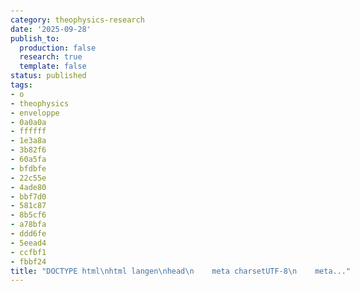 ```yaml
---
category: theophysics-research
date: '2025-09-28'
publish_to:
  production: false
  research: true
  template: false
status: published
tags:
- o
- theophysics
- enveloppe
- 0a0a0a
- ffffff
- 1e3a8a
- 3b82f6
- 60a5fa
- bfdbfe
- 22c55e
- 4ade80
- bbf7d0
- 581c87
- 8b5cf6
- a78bfa
- ddd6fe
- 5eead4
- ccfbf1
- fbbf24
title: "DOCTYPE html\nhtml langen\nhead\n    meta charsetUTF-8\n    meta..."
---
```

   
<!DOCTYPE html>   
<html lang="en">   
<head>   
    <meta charset="UTF-8">   
    <meta name="viewport" content="width=device-width, initial-scale=1.0">   
    <title>Theophysics Callout System</title>   
    <style>   
        body {   
            font-family: 'Georgia', serif;   
            background: `{_obsidian_pattern_tag_0a0a0a}`;   
            color: `{_obsidian_pattern_tag_ffffff}`;   
            padding: 20px;   
            line-height: 1.6;   
            max-width: 1000px;   
            margin: 0 auto;   
        }   
   
        /* ==================== FULL CALLOUT BLOCKS ==================== */   
           
        /* Blue Epistemological Callout */   
        .epistemological-callout {   
            background: linear-gradient(135deg, `{_obsidian_pattern_tag_1e3a8a}`, `{_obsidian_pattern_tag_3b82f6}`);   
            border: 2px solid `{_obsidian_pattern_tag_60a5fa}`;   
            border-radius: 12px;   
            padding: 20px;   
            margin: 25px 0;   
            position: relative;   
            box-shadow: 0 6px 20px rgba(96, 165, 250, 0.3);   
        }   
   
        .epistemological-callout::before {   
            content: '🧭';   
            font-size: 1.5em;   
            position: absolute;   
            top: 15px;   
            right: 20px;   
            opacity: 0.8;   
        }   
   
        .epistemological-callout h4 {   
            color: `{_obsidian_pattern_tag_bfdbfe}`;   
            margin-bottom: 15px;   
            font-size: 1.2em;   
            font-weight: bold;   
        }   
   
        .epistemological-callout .expandable-content {   
            background: rgba(30, 58, 138, 0.3);   
            border-radius: 8px;   
            padding: 15px;   
            margin-top: 10px;   
            border-left: 4px solid `{_obsidian_pattern_tag_60a5fa}`;   
        }   
   
        /* Green Living Word Callout */   
        .living-word-callout {   
            background: linear-gradient(135deg, #166534, `{_obsidian_pattern_tag_22c55e}`);   
            border: 2px solid `{_obsidian_pattern_tag_4ade80}`;   
            border-radius: 12px;   
            padding: 20px;   
            margin: 25px 0;   
            position: relative;   
            box-shadow: 0 6px 20px rgba(74, 222, 128, 0.3);   
        }   
   
        .living-word-callout::before {   
            content: '✨';   
            font-size: 1.5em;   
            position: absolute;   
            top: 15px;   
            right: 20px;   
            opacity: 0.8;   
        }   
   
        .living-word-callout h4 {   
            color: `{_obsidian_pattern_tag_bbf7d0}`;   
            margin-bottom: 15px;   
            font-size: 1.2em;   
            font-weight: bold;   
        }   
   
        .living-word-callout .profound-question {   
            background: rgba(22, 101, 52, 0.4);   
            border-radius: 8px;   
            padding: 15px;   
            margin-top: 10px;   
            border-left: 4px solid `{_obsidian_pattern_tag_4ade80}`;   
            font-style: italic;   
            font-size: 1.1em;   
        }   
   
        /* Purple Quantum Callout */   
        .quantum-callout {   
            background: linear-gradient(135deg, `{_obsidian_pattern_tag_581c87}`, `{_obsidian_pattern_tag_8b5cf6}`);   
            border: 2px solid `{_obsidian_pattern_tag_a78bfa}`;   
            border-radius: 12px;   
            padding: 20px;   
            margin: 25px 0;   
            position: relative;   
            box-shadow: 0 6px 20px rgba(167, 139, 250, 0.3);   
        }   
   
        .quantum-callout::before {   
            content: '⚛️';   
            font-size: 1.5em;   
            position: absolute;   
            top: 15px;   
            right: 20px;   
            opacity: 0.8;   
        }   
   
        .quantum-callout h4 {   
            color: `{_obsidian_pattern_tag_ddd6fe}`;   
            margin-bottom: 15px;   
            font-size: 1.2em;   
            font-weight: bold;   
        }   
   
        /* ==================== MINIMAL QUOTE BLOCKS ==================== */   
   
        /* Minimal Blue Quote */   
        .quote-epistemological {   
            background: rgba(30, 58, 138, 0.2);   
            border-left: 4px solid `{_obsidian_pattern_tag_60a5fa}`;   
            padding: 12px 16px;   
            margin: 15px 0;   
            border-radius: 0 8px 8px 0;   
            font-style: italic;   
            position: relative;   
            backdrop-filter: blur(5px);   
        }   
   
        .quote-epistemological::before {   
            content: '🧭';   
            font-size: 0.9em;   
            margin-right: 8px;   
            opacity: 0.7;   
        }   
   
        /* Minimal Green Quote */   
        .quote-living-word {   
            background: rgba(22, 101, 52, 0.2);   
            border-left: 4px solid `{_obsidian_pattern_tag_4ade80}`;   
            padding: 12px 16px;   
            margin: 15px 0;   
            border-radius: 0 8px 8px 0;   
            font-style: italic;   
            position: relative;   
            backdrop-filter: blur(5px);   
        }   
   
        .quote-living-word::before {   
            content: '✨';   
            font-size: 0.9em;   
            margin-right: 8px;   
            opacity: 0.7;   
        }   
   
        /* Minimal Purple Quote */   
        .quote-quantum {   
            background: rgba(88, 28, 135, 0.2);   
            border-left: 4px solid `{_obsidian_pattern_tag_a78bfa}`;   
            padding: 12px 16px;   
            margin: 15px 0;   
            border-radius: 0 8px 8px 0;   
            font-style: italic;   
            position: relative;   
            backdrop-filter: blur(5px);   
        }   
   
        .quote-quantum::before {   
            content: '⚛️';   
            font-size: 0.9em;   
            margin-right: 8px;   
            opacity: 0.7;   
        }   
   
        /* Minimal Teal Quote */   
        .quote-mathematical {   
            background: rgba(15, 118, 110, 0.2);   
            border-left: 4px solid `{_obsidian_pattern_tag_5eead4}`;   
            padding: 12px 16px;   
            margin: 15px 0;   
            border-radius: 0 8px 8px 0;   
            font-style: italic;   
            position: relative;   
            backdrop-filter: blur(5px);   
        }   
   
        .quote-mathematical::before {   
            content: '🧮';   
            font-size: 0.9em;   
            margin-right: 8px;   
            opacity: 0.7;   
        }   
   
        /* ==================== MICRO HIGHLIGHT BLOCKS ==================== */   
   
        .micro-insight {   
            display: inline-block;   
            background: rgba(255, 255, 255, 0.1);   
            border: 1px solid rgba(255, 255, 255, 0.3);   
            border-radius: 6px;   
            padding: 4px 8px;   
            margin: 2px;   
            font-size: 0.9em;   
            font-weight: 500;   
            backdrop-filter: blur(3px);   
            transition: all 0.2s ease;   
        }   
   
        .micro-insight:hover {   
            background: rgba(255, 255, 255, 0.2);   
            transform: translateY(-1px);   
        }   
   
        .micro-blue { border-color: `{_obsidian_pattern_tag_60a5fa}`; color: `{_obsidian_pattern_tag_bfdbfe}`; }   
        .micro-green { border-color: `{_obsidian_pattern_tag_4ade80}`; color: `{_obsidian_pattern_tag_bbf7d0}`; }   
        .micro-purple { border-color: `{_obsidian_pattern_tag_a78bfa}`; color: `{_obsidian_pattern_tag_ddd6fe}`; }   
        .micro-teal { border-color: `{_obsidian_pattern_tag_5eead4}`; color: `{_obsidian_pattern_tag_ccfbf1}`; }   
   
        /* ==================== DEMO CONTENT ==================== */   
   
        .demo-section {   
            margin: 40px 0;   
            padding: 20px 0;   
            border-bottom: 1px solid rgba(255, 255, 255, 0.1);   
        }   
   
        .demo-title {   
            color: `{_obsidian_pattern_tag_fbbf24}`;   
            font-size: 1.4em;   
            margin-bottom: 20px;   
            text-align: center;   
        }   
   
        /* Mobile Optimization */   
        @media (max-width: 768px) {   
            .epistemological-callout, .living-word-callout, .quantum-callout {   
                margin: 20px -10px;   
                padding: 15px;   
            }   
            .quote-epistemological, .quote-living-word, .quote-quantum, .quote-mathematical {   
                margin: 15px -5px;   
            }   
        }   
   
        /* Expandable Functionality */   
        .collapsible {   
            cursor: pointer;   
            user-select: none;   
        }   
   
        .collapsible:hover {   
            opacity: 0.8;   
        }   
   
        .expandable-content {   
            max-height: 0;   
            overflow: hidden;   
            transition: max-height 0.3s ease-out;   
        }   
   
        .expandable-content.expanded {   
            max-height: 1000px;   
        }   
    </style>   
</head>   
<body>   
    <h1>🌌 Theophysics Callout System</h1>   
    <p style="text-align: center; opacity: 0.8; margin-bottom: 40px;">Full callouts for deep insights • Minimal quotes for key points • Micro highlights for emphasis</p>   
   
    <!-- ==================== FULL CALLOUT EXAMPLES ==================== -->   
    <div class="demo-section">   
        <h2 class="demo-title">Full Callout Blocks (For Major Insights)</h2>   
   
        <div class="epistemological-callout">   
            <h4 class="collapsible" onclick="toggleExpand('epistemological')">🧭 Epistemological Breakthrough</h4>   
            <div id="epistemological" class="expandable-content">   
                <p><strong>Empirical Grounding:</strong> John 1:1's use of "Logos" connects to mathematical order observable in physical constants, quantum mechanics, and information theory.</p>   
                <p><strong>Transcendent Insight:</strong> The Word as active principle suggests reality is fundamentally informational—a living algorithm that creates and sustains existence through mathematical precision.</p>   
            </div>   
        </div>   
   
        <div class="living-word-callout">   
            <h4>✨ The Living Word Hypothesis</h4>   
            <div class="profound-question">   
                What if this "Word" is a living, active, and mathematically definable entity? Not just a historical figure or abstract concept, but the fundamental algorithm through which consciousness and cosmos co-create reality?   
            </div>   
        </div>   
   
        <div class="quantum-callout">   
            <h4>⚛️ Quantum-Theological Interface</h4>   
            <p><strong>Observer Effect:</strong> Consciousness collapses quantum superposition through the act of observation—mirroring how faith "sees" into existence the things hoped for.</p>   
            <p><strong>Entanglement Prayer:</strong> Quantum entanglement suggests prayer operates through non-local correlation rather than classical communication.</p>   
        </div>   
    </div>   
   
    <!-- ==================== MINIMAL QUOTE EXAMPLES ==================== -->   
    <div class="demo-section">   
        <h2 class="demo-title">Minimal Quote Blocks (For Key Points)</h2>   
   
        <p>When discussing the fundamental nature of reality, we must consider that</p>   
        <div class="quote-epistemological">"The Logos isn't just a word about reality—it IS reality actively creating itself."</div>   
   
        <p>This leads us to understand prayer not as asking for intervention, but as</p>   
        <div class="quote-living-word">"Aligning our consciousness with the creative frequency of the universe."</div>   
   
        <p>From a quantum perspective, this means</p>   
        <div class="quote-quantum">"Faith operates in the space between potential and actuality—where all quantum possibilities exist."</div>   
   
        <p>Mathematically, this can be expressed as</p>   
        <div class="quote-mathematical">"Consciousness × Information × Reality_State = Observable Universe"</div>   
    </div>   
   
    <!-- ==================== MICRO HIGHLIGHT EXAMPLES ==================== -->   
    <div class="demo-section">   
        <h2 class="demo-title">Micro Highlight Blocks (For Emphasis)</h2>   
   
        <p>The core insight is that <span class="micro-insight micro-blue">reality is informational</span> and <span class="micro-insight micro-green">consciousness is creative</span>. This means prayer isn't <span class="micro-insight micro-purple">petitioning an external deity</span> but rather <span class="micro-insight micro-teal">harmonizing with cosmic intelligence</span>.</p>   
   
        <p>When we understand that <span class="micro-insight micro-green">the Word is living</span>, we see how <span class="micro-insight micro-blue">science and spirituality converge</span> at the <span class="micro-insight micro-purple">quantum level of reality</span>.</p>   
    </div>   
   
    <!-- ==================== USAGE EXAMPLES ==================== -->   
    <div class="demo-section">   
        <h2 class="demo-title">Usage Guide</h2>   
   
        <h3 style="color: `{_obsidian_pattern_tag_60a5fa}`;">When to Use Full Callouts:</h3>   
        <ul style="margin-left: 20px;">   
            <li>Major theoretical breakthroughs</li>   
            <li>Complex concepts needing explanation</li>   
            <li>Profound questions that reframe understanding</li>   
            <li>Mathematical or scientific explanations</li>   
        </ul>   
   
        <h3 style="color: `{_obsidian_pattern_tag_4ade80}`;">When to Use Minimal Quotes:</h3>   
        <ul style="margin-left: 20px;">   
            <li>Key insights within flowing text</li>   
            <li>Memorable one-liners</li>   
            <li>Transition statements</li>   
            <li>Summary points</li>   
        </ul>   
   
        <h3 style="color: `{_obsidian_pattern_tag_a78bfa}`;">When to Use Micro Highlights:</h3>   
        <ul style="margin-left: 20px;">   
            <li>Important terms or concepts</li>   
            <li>Quick emphasis within sentences</li>   
            <li>Creating visual rhythm in text</li>   
            <li>Highlighting key relationships</li>   
        </ul>   
    </div>   
   
    <script>   
        function toggleExpand(elementId) {   
            const element = document.getElementById(elementId);   
            element.classList.toggle('expanded');   
        }   
   
        // Auto-expand for demonstration   
        document.addEventListener('DOMContentLoaded', function() {   
            document.getElementById('epistemological').classList.add('expanded');   
        });   
    </script>   
   
</body>   
</html>